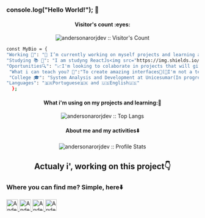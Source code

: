 ### console.log("Hello World!"); 👋

<h4 align="center">Visitor's count :eyes:</h4>
<p align="center"><img src="https://profile-counter.glitch.me/{andersonarorjdev}/count.svg" alt="andersonarorjdev :: Visitor's Count" /></p>

```bash
const MyBio = {
"Working 🌟": "🔭 I’m currently working on myself projects and learning amazing technologies💻!",
"Studying 📚 📖": "I am studyng ReactJs<img src="https://img.shields.io/badge/-React-000000?style=flat&logo=react&logoColor=00c8ff">, ReactNative⚛, Prototyping and UI/UX Desing with Figma⚛📱💻",
"Oportunities🔍": "📈I'm looking to colaborate in projects that will give value to the comunity and the world 🌎",
 "What i can teach you? 🤔":"To create amazing interfaces🤩(🤫I'm not a teacher, but i love teach peoples!🤗)",
 "College 🎓": "System Analysis and Development at Unicesumar(In progress...⌛️)",
"Languages": "🇧🇷Portuguese🇧🇷 and 🇺🇸English🇺🇸"
  };
```

<h4 align="center">What i'm using on my projects and learning:🚀</h4>
<p align="center"><img src="https://github-readme-stats.vercel.app/api/top-langs/?username=andersonarorjdev&langs_count=10&theme=dracula&layout=compact" alt="andersonarorjdev :: Top Langs" /></p>

<h4 align="center">About me and my activities⬇️</h4>
<p align="center"><img src="https://github-readme-stats.vercel.app/api?username=andersonarorjdev&show_icons=true&title_color=8257e6&icon_color=617afc&text_color=FFFFFF&bg_color=251d37" alt="andersonarorjdev :: Profile Stats" /></p>

<h2 align="center">Actualy i', working on this project👇</h2>


### Where you can find me? Simple, here⬇️
 <a href="https://www.linkedin.com/in/andersonarorjdev/">
    <img src="https://www.vectorlogo.zone/logos/linkedin/linkedin-icon.svg" alt="Anderson Junior's LinkedIn Profile" height="30" width="30">
  </a>
  
<a href="https://www.instagram.com/andersonarorjdev/">
    <img src="https://www.vectorlogo.zone/logos/instagram/instagram-icon.svg" alt="Anderson Junior's Instagram Profile" height="30" width="30">
  </a>
  
  <a href="https://twitter.com/andersonarrjdev">
    <img src="https://www.vectorlogo.zone/logos/twitter/twitter-icon.svg" alt="Anderson Junior's Twitter Profile" height="30" width="30">
  </a>
  
  <a href="https://www.behance.net/andersonjuniorarorj">
    <img src="https://www.vectorlogo.zone/logos/behance/behance-icon.svg" alt="Anderson Junior's Twitter Profile" height="30" width="30">
  </a>
